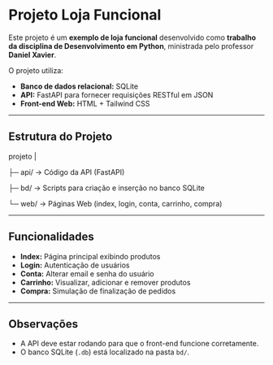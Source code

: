 # Projeto Loja Funcional

Este projeto é um **exemplo de loja funcional** desenvolvido como **trabalho da disciplina de Desenvolvimento em Python**, ministrada pelo professor **Daniel Xavier**.

O projeto utiliza:

- **Banco de dados relacional:** SQLite
- **API:** FastAPI para fornecer requisições RESTful em JSON
- **Front-end Web:** HTML + Tailwind CSS

---

## Estrutura do Projeto

projeto
|

├─ api/ → Código da API (FastAPI)

├─ bd/ → Scripts para criação e inserção no banco SQLite

└─ web/ → Páginas Web (index, login, conta, carrinho, compra)


---

## Funcionalidades

- **Index:** Página principal exibindo produtos
- **Login:** Autenticação de usuários
- **Conta:** Alterar email e senha do usuário
- **Carrinho:** Visualizar, adicionar e remover produtos
- **Compra:** Simulação de finalização de pedidos

---

## Observações

- A API deve estar rodando para que o front-end funcione corretamente.
- O banco SQLite (`.db`) está localizado na pasta `bd/`.
